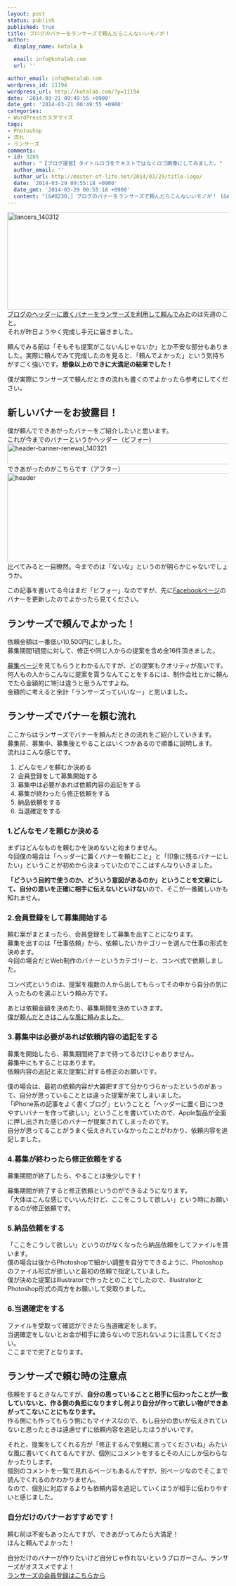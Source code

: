 ```yaml
---
layout: post
status: publish
published: true
title: ブログのバナーをランサーズで頼んだらこんないいモノが！
author:
  display_name: kotala_b

  email: info@kotalab.com
  url: ''

author_email: info@kotalab.com
wordpress_id: 11194
wordpress_url: http://kotalab.com/?p=11194
date: '2014-03-21 09:49:55 +0900'
date_gmt: '2014-03-21 00:49:55 +0900'
categories:
- WordPressカスタマイズ
tags:
- Photoshop
- 流れ
- ランサーズ
comments:
- id: 3285
  author: "【ブログ運営】タイトルロゴをテキストではなくロゴ画像にしてみました。"
  author_email: ''
  author_url: http://master-of-life.net/2014/03/29/title-logo/
  date: '2014-03-29 09:55:18 +0900'
  date_gmt: '2014-03-29 00:55:18 +0900'
  content: "[&#8230;] ブログのバナーをランサーズで頼んだらこんないいモノが！ [&#8230;]"
---
```

<p><img src="http://kotalab.com/wp-content/uploads/lancers_140312-546x221.png" alt="lancers_140312" width="546" height="221" class="alignnone size-large wp-image-11113" /><br />
<a href="http://kotalab.com/rancers-banner" target="_blank">ブログのヘッダーに置くバナーをランサーズを利用して頼んでみた</a>のは先週のこと。<br />
それが昨日ようやく完成し手元に届きました。</p>
<p>頼んでみる前は「そもそも提案がこないんじゃないか」とか不安な部分もありました。実際に頼んでみて完成したのを見ると、「頼んでよかった」という気持ちがすごく強いです。<strong>想像以上のできに大満足の結果でした！</strong></p>
<p>僕が実際にランサーズで頼んだときの流れも書くのでよかったら参考にしてください。<br />
<!--more--></p>
<h2>新しいバナーをお披露目！</h2>
<p>僕が頼んでできあがったバナーをご紹介したいと思います。<br />
これが今までのバナーというかヘッダー（ビフォー）<br />
<img src="http://kotalab.com/wp-content/uploads/header-banner-renewal_140321-546x47.png" alt="header-banner-renewal_140321" width="546" height="47" class="alignnone size-large wp-image-11202" /><br />
できあがったのがこちらです（アフター）<br />
<img src="http://kotalab.com/wp-content/uploads/header1-546x202.png" alt="header" width="546" height="202" class="alignnone size-large wp-image-11200" /><br />
比べてみると一目瞭然。今までのは「ないな」というのが明らかじゃないでしょうか。</p>
<p>この記事を書いてる今はまだ「ビフォー」なのですが、先に<a href="https://www.facebook.com/kotalab" target="_blank">Facebookページ</a>のバナーを更新したのでよかったら見てください。</p>
<h2>ランサーズで頼んでよかった！</h2>
<p>依頼金額は一番低い10,500円にしました。<br />
<span class="b">募集期間1週間</span>に対して、修正や同じ人からの提案を含め<span class="b">全16件</span>頂きました。</p>
<p><a href="http://www.lancers.jp/affiliate/track?id=273946&link=%2Fwork%2Fdetail%2F292572" target=_blank>募集ページ</a>を見てもらうとわかるんですが、どの提案もクオリティが高いです。<br />
何人もの人からこんなに提案を貰うなんてことをするには、制作会社とかに頼んでたら金額的に1桁は違うと思うんですよね。<br />
金額的に考えると余計「ランサーズっていいなー」と思いました。</p>
<h2>ランサーズでバナーを頼む流れ</h2>
<p>ここからはランサーズでバナーを頼んだときの流れをご紹介していきます。<br />
募集前、募集中、募集後とやることはいくつかあるので順番に説明します。<br />
流れはこんな感じです。</p>
<ol>
<li>どんなモノを頼むか決める</li>
<li>会員登録をして募集開始する</li>
<li>募集中は必要があれば依頼内容の追記をする</li>
<li>募集が終わったら修正依頼をする</li>
<li>納品依頼をする</li>
<li>当選確定をする</li>
</ol>
<h3>1.どんなモノを頼むか決める</h3>
<p>まずはどんなものを頼むかを決めないと始まりません。<br />
今回僕の場合は「ヘッダーに置くバナーを頼むこと」と「印象に残るバナーにしたい」ということが初めから決まっていたのでここはすんなりいきました。</p>
<p><strong>「どういう目的で使うのか、どういう意図があるのか」ということを文章にして、自分の思いを正確に相手に伝えないといけない</strong>ので、そこが一番難しいかも知れません。</p>
<h3>2.会員登録をして募集開始する</h3>
<p>頼む案がまとまったら、会員登録をして募集を出すことになります。<br />
募集を出すのは「仕事依頼」から、依頼したいカテゴリーを選んで仕事の形式を決めます。<br />
今回の場合だとWeb制作のバナーというカテゴリーと、コンペ式で依頼しました。</p>
<p>コンペ式というのは、提案を複数の人から出してもらってその中から自分の気に入ったものを選ぶという頼み方です。</p>
<p>あとは依頼金額を決めたり、募集期間を決めていきます。<br />
<a href="http://www.lancers.jp/affiliate/track?id=273946&link=%2Fwork%2Fdetail%2F292572" target=_blank>僕が頼んだときはこんな風に頼みました。</a></p>
<h3>3.募集中は必要があれば依頼内容の追記をする</h3>
<p>募集を開始したら、募集期間終了まで待ってるだけじゃありません。<br />
募集中にもすることはあります。<br />
依頼内容の追記と来た提案に対する修正のお願いです。</p>
<p>僕の場合は、最初の依頼内容が大雑把すぎて分かりづらかったというのがあって、自分が思っていることとは違った提案が来てしまいました。<br />
「iPhone系の記事をよく書くブログ」ということと「ヘッダーに置く目につきやすいバナーを作って欲しい」ということを書いていたので、Apple製品が全面に押し出された感じのバナーが提案されてしまったのです。<br />
自分が思ってることがうまく伝えきれていなかったことがわかり、依頼内容を追記しました。</p>
<h3>4.募集が終わったら修正依頼をする</h3>
<p>募集期間が終了したら、やることは後少しです！</p>
<p>募集期間が終了すると修正依頼というのができるようになります。<br />
「大体はこんな感じでいいんだけど、ここをこうして欲しい」という時にお願いするのが修正依頼です。</p>
<h3>5.納品依頼をする</h3>
<p>「ここをこうして欲しい」というのがなくなったら納品依頼をしてファイルを貰います。<br />
僕の場合は後からPhotoshopで細かい調整を自分でできるように、Photoshopのファイル形式が欲しいと最初の依頼で指定していました。<br />
僕が決めた提案はIllustratorで作ったとのことでしたので、IllustratorとPhotoshop形式の両方をお願いして受取りました。</p>
<h3>6.当選確定をする</h3>
<p>ファイルを受取って確認ができたら当選確定をします。<br />
当選確定をしないとお金が相手に渡らないので忘れないように注意してください。<br />
ここまでで完了となります。</p>
<h2>ランサーズで頼む時の注意点</h2>
<p>依頼をするときなんですが、<strong>自分の思っていることと相手に伝わったことが一致していないと、作る側の負担になりますし何より自分が作って欲しい物ができあがってこないことにもなります。</strong><br />
作る側にも作ってもらう側にもマイナスなので、<span class="b">もし自分の思いが伝えきれていないと思ったときは遠慮せずに依頼内容を追記したほうがいいです。</span></p>
<p>それと、提案をしてくれる方が「修正するんで気軽に言ってくださいね」みたいな風に書いてくれてるんですが、<span class="b">個別にコメントをするとその人にしか伝わらなかったりします。</span><br />
個別のコメントを一覧で見れるページもあるんですが、別ページなのでそこまで読んでくれるのかわかりません。<br />
なので、<span class="b">個別に対応するよりも依頼内容を追記していくほうが相手に伝わりやすい</span>と感じました。</p>
<h3>自分だけのバナーおすすめです！</h3>
<p>頼む前は不安もあったんですが、できあがってみたら大満足！<br />
ほんと頼んでよかった！</p>
<p>自分だけのバナーが作りたいけど自分じゃ作れないというブロガーさん、ランサーズがオススメですよ！<br />
<a href="http://www.lancers.jp/affiliate/track?id=273946&link=%2Flp%2Fuser" target=_blank>ランサーズの会員登録はこちらから</a></p>
